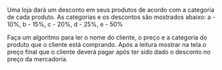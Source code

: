 Uma loja dará um desconto em seus produtos de acordo com a
categoria de cada produto.
As categorias e os descontos são mostrados abaixo:
a - 10%, b - 15%, c - 20%, d - 25%, e - 50% 

Faça um algoritmo para ler o nome do cliente, o preço e a categoria do produto que o
cliente está comprando. Após a leitura mostrar na tela o preço final que o cliente
deverá pagar após ter sido dado o desconto no preço da mercadoria.
